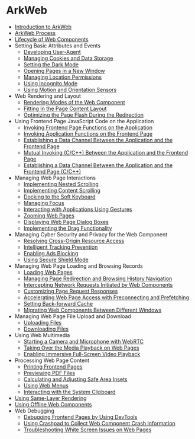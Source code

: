 # ArkWeb

- [Introduction to ArkWeb](web-component-overview.md)
- [ArkWeb Process](web_component_process.md)
- [Lifecycle of Web Components](web-event-sequence.md)
- Setting Basic Attributes and Events<!--web-set-attributes-events-->
  - [Developing User-Agent](web-default-userAgent.md)
  - [Managing Cookies and Data Storage](web-cookie-and-data-storage-mgmt.md)
  - [Setting the Dark Mode](web-set-dark-mode.md)
  - [Opening Pages in a New Window](web-open-in-new-window.md)
  - [Managing Location Permissions](web-geolocation-permission.md)
  - [Using Incognito Mode](web-incognito-mode.md)
  - [Using Motion and Orientation Sensors](web-sensor.md)
- Web Rendering and Layout<!--web-render-layout-->
  - [Rendering Modes of the Web Component](web-render-mode.md)
  - [Fitting In the Page Content Layout](web-fit-content.md)
  - [Optimizing the Page Flash During the Redirection](web-router-flash-optimization.md)
- Using Frontend Page JavaScript Code on the Application<!--web-use-frontend-page-js-->
  - [Invoking Frontend Page Functions on the Application](web-in-app-frontend-page-function-invoking.md)
  - [Invoking Application Functions on the Frontend Page](web-in-page-app-function-invoking.md)
  - [Establishing a Data Channel Between the Application and the Frontend Page](web-app-page-data-channel.md)
  - [Mutual Invoking (C/C++) Between the Application and the Frontend Page](arkweb-ndk-jsbridge.md)
  - [Establishing a Data Channel Between the Application and the Frontend Page (C/C++)](arkweb-ndk-page-data-channel.md)
- Managing Web Page Interactions<!--web-manage-page-interaction-->
  - [Implementing Nested Scrolling](web-nested-scrolling.md)
  - [Implementing Content Scrolling](web-content-scrolling.md)
  - [Docking to the Soft Keyboard](web-docking-softkeyboard.md)
  - [Managing Focus](web-focus.md)
  - [Interacting with Applications Using Gestures](web-gesture.md)
  - [Zooming Web Pages](web-scale-zoom.md)
  - [Displaying Web Page Dialog Boxes](web-dialog.md)
  - [Implementing the Drag Functionality](web_drag.md)
- Managing Cyber Security and Privacy for the Web Component<!--web-manage-cyber-security-privacy-->
  - [Resolving Cross-Origin Resource Access](web-cross-origin.md)
  - [Intelligent Tracking Prevention](web-intelligent-tracking-prevention.md)
  - [Enabling Ads Blocking](web-adsblock.md)
  - [Using Secure Shield Mode](web-secure-shield-mode.md)
- Managing Web Page Loading and Browsing Records<!--web-manage-loading-browsing-->
  - [Loading Web Pages](web-page-loading-with-web-components.md)
  - [Managing Page Redirection and Browsing History Navigation](web-redirection-and-browsing-history-mgmt.md)
  - [Intercepting Network Requests Initiated by Web Components](web-scheme-handler.md)
  - [Customizing Page Request Responses](web-resource-interception-request-mgmt.md)
  - [Accelerating Web Page Access with Preconnecting and Prefetching](web-predictor.md)
  - [Setting Back-forward Cache](web-set-back-forward-cache.md)
  - [Migrating Web Components Between Different Windows](web-component-migrate.md)
- Managing Web Page File Upload and Download<!--web-manage-upload-download-->
  - [Uploading Files](web-file-upload.md)
  - [Downloading Files](web-download.md)
- Using Web Multimedia<!--web-use-multimedia-->
  - [Starting a Camera and Microphone with WebRTC](web-rtc.md)
  - [Taking Over the Media Playback on Web Pages](app-takeovers-web-media.md)
  - [Enabling Immersive Full-Screen Video Playback](web_full_screen.md)
- Processing Web Page Content<!--web-process-page-content-->
  - [Printing Frontend Pages](web-print.md)
  - [Previewing PDF Files](web-pdf-preview.md)
  - [Calculating and Adjusting Safe Area Insets](web-safe-area-insets.md)
  - [Using Web Menus](web_menu.md)
  - [Interacting with the System Clipboard](web-clipboard.md)
- [Using Same-Layer Rendering](web-same-layer.md)
- [Using Offline Web Components](web-offline-mode.md)
- Web Debugging<!--web-debugging-->
  - [Debugging Frontend Pages by Using DevTools](web-debugging-with-devtools.md)
  - [Using Crashpad to Collect Web Component Crash Information](web-crashpad.md)
  - [Troubleshooting White Screen Issues on Web Pages](web-white-screen.md)
